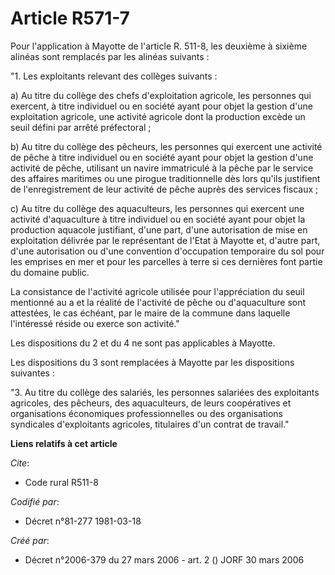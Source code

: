 # Article R571-7

Pour l'application à Mayotte de l'article R. 511-8, les deuxième à sixième alinéas sont remplacés par les alinéas suivants :

"1. Les exploitants relevant des collèges suivants :

a) Au titre du collège des chefs d'exploitation agricole, les personnes qui exercent, à titre individuel ou en société ayant
pour objet la gestion d'une exploitation agricole, une activité agricole dont la production excède un seuil défini par arrêté
préfectoral ;

b) Au titre du collège des pêcheurs, les personnes qui exercent une activité de pêche à titre individuel ou en société ayant
pour objet la gestion d'une activité de pêche, utilisant un navire immatriculé à la pêche par le service des affaires
maritimes ou une pirogue traditionnelle dès lors qu'ils justifient de l'enregistrement de leur activité de pêche auprès des
services fiscaux ;

c) Au titre du collège des aquaculteurs, les personnes qui exercent une activité d'aquaculture à titre individuel ou en
société ayant pour objet la production aquacole justifiant, d'une part, d'une autorisation de mise en exploitation délivrée
par le représentant de l'Etat à Mayotte et, d'autre part, d'une autorisation ou d'une convention d'occupation temporaire du
sol pour les emprises en mer et pour les parcelles à terre si ces dernières font partie du domaine public.

La consistance de l'activité agricole utilisée pour l'appréciation du seuil mentionné au a et la réalité de l'activité de
pêche ou d'aquaculture sont attestées, le cas échéant, par le maire de la commune dans laquelle l'intéressé réside ou exerce
son activité."

Les dispositions du 2 et du 4 ne sont pas applicables à Mayotte.

Les dispositions du 3 sont remplacées à Mayotte par les dispositions suivantes :

"3. Au titre du collège des salariés, les personnes salariées des exploitants agricoles, des pêcheurs, des aquaculteurs, de
leurs coopératives et organisations économiques professionnelles ou des organisations syndicales d'exploitants agricoles,
titulaires d'un contrat de travail."

**Liens relatifs à cet article**

_Cite_:

  - Code rural R511-8

_Codifié par_:

  - Décret n°81-277 1981-03-18

_Créé par_:

  - Décret n°2006-379 du 27 mars 2006 - art. 2 () JORF 30 mars 2006
